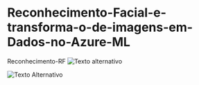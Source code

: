 # Reconhecimento-Facial-e-transforma-o-de-imagens-em-Dados-no-Azure-ML
Reconhecimento-RF
![Texto alternativo]([[URL_DA_IMAGEM](https://drive.google.com/file/d/1_3wmybxKK-KZSGyFKE5_pDVyMDkfaH8N/view?usp=drive_link)](https://drive.google.com/file/d/1_3wmybxKK-KZSGyFKE5_pDVyMDkfaH8N/view?usp=drive_link))

![Texto Alternativo]([C:\Users\User\OneDrive\Imagens](https://drive.google.com/file/d/143ryPGgfryrx1MUPqcF2BhGViW0pnQCB/view?usp=drive_link))
